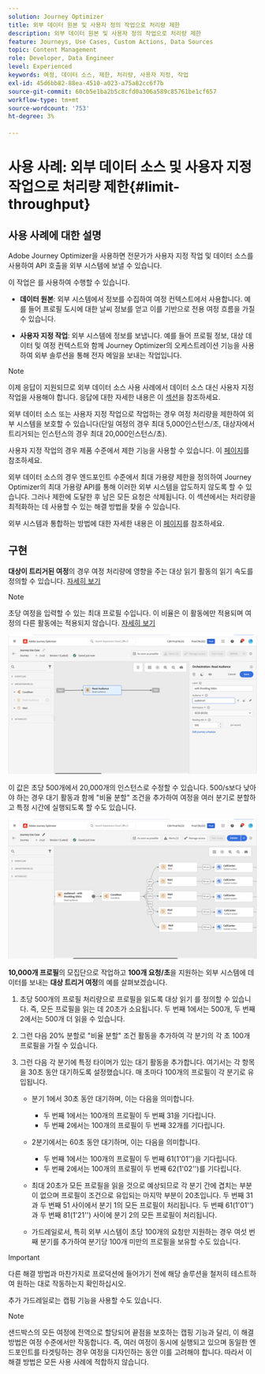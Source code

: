 ```yaml
---
solution: Journey Optimizer
title: 외부 데이터 원본 및 사용자 정의 작업으로 처리량 제한
description: 외부 데이터 원본 및 사용자 정의 작업으로 처리량 제한
feature: Journeys, Use Cases, Custom Actions, Data Sources
topic: Content Management
role: Developer, Data Engineer
level: Experienced
keywords: 여정, 데이터 소스, 제한, 처리량, 사용자 지정, 작업
exl-id: 45d6bb82-88ea-4510-a023-a75a82cc6f7b
source-git-commit: 60cb5e1ba2b5c8cfd0a306a589c85761be1cf657
workflow-type: tm+mt
source-wordcount: '753'
ht-degree: 3%

---
```


# 사용 사례: 외부 데이터 소스 및 사용자 지정 작업으로 처리량 제한{#limit-throughput}

## 사용 사례에 대한 설명

Adobe Journey Optimizer을 사용하면 전문가가 사용자 지정 작업 및 데이터 소스를 사용하여 API 호출을 외부 시스템에 보낼 수 있습니다.

이 작업은 를 사용하여 수행할 수 있습니다.

* **데이터 원본**: 외부 시스템에서 정보를 수집하여 여정 컨텍스트에서 사용합니다. 예를 들어 프로필 도시에 대한 날씨 정보를 얻고 이를 기반으로 전용 여정 흐름을 가질 수 있습니다.

* **사용자 지정 작업**: 외부 시스템에 정보를 보냅니다. 예를 들어 프로필 정보, 대상 데이터 및 여정 컨텍스트와 함께 Journey Optimizer의 오케스트레이션 기능을 사용하여 외부 솔루션을 통해 전자 메일을 보내는 작업입니다.

>[!NOTE]
>
>이제 응답이 지원되므로 외부 데이터 소스 사용 사례에서 데이터 소스 대신 사용자 지정 작업을 사용해야 합니다. 응답에 대한 자세한 내용은 이 [섹션](../action/action-response.md)을 참조하세요.

외부 데이터 소스 또는 사용자 지정 작업으로 작업하는 경우 여정 처리량을 제한하여 외부 시스템을 보호할 수 있습니다(단일 여정의 경우 최대 5,000인스턴스/초, 대상자에서 트리거되는 인스턴스의 경우 최대 20,000인스턴스/초).

사용자 지정 작업의 경우 제품 수준에서 제한 기능을 사용할 수 있습니다. 이 [페이지](../configuration/external-systems.md#capping)를 참조하세요.

외부 데이터 소스의 경우 엔드포인트 수준에서 최대 가용량 제한을 정의하여 Journey Optimizer의 최대 가용량 API를 통해 이러한 외부 시스템을 압도하지 않도록 할 수 있습니다. 그러나 제한에 도달한 후 남은 모든 요청은 삭제됩니다. 이 섹션에서는 처리량을 최적화하는 데 사용할 수 있는 해결 방법을 찾을 수 있습니다.

외부 시스템과 통합하는 방법에 대한 자세한 내용은 이 [페이지](../configuration/external-systems.md)를 참조하세요.

## 구현

**대상이 트리거된 여정**&#x200B;의 경우 여정 처리량에 영향을 주는 대상 읽기 활동의 읽기 속도를 정의할 수 있습니다. [자세히 보기](../building-journeys/read-audience.md)

>[!NOTE]
>
> 초당 여정을 입력할 수 있는 최대 프로필 수입니다. 이 비율은 이 활동에만 적용되며 여정의 다른 활동에는 적용되지 않습니다. [자세히 보기](../building-journeys/read-audience.md)


![](assets/limit-throughput-1.png)

이 값은 초당 500개에서 20,000개의 인스턴스로 수정할 수 있습니다. 500/s보다 낮아야 하는 경우 대기 활동과 함께 &quot;비율 분할&quot; 조건을 추가하여 여정을 여러 분기로 분할하고 특정 시간에 실행되도록 할 수도 있습니다.

![](assets/limit-throughput-2.png)

**10,000개 프로필**&#x200B;의 모집단으로 작업하고 **100개 요청/초**&#x200B;을 지원하는 외부 시스템에 데이터를 보내는 **대상 트리거 여정**&#x200B;의 예를 살펴보겠습니다.

1. 초당 500개의 프로필 처리량으로 프로필을 읽도록 대상 읽기 를 정의할 수 있습니다. 즉, 모든 프로필을 읽는 데 20초가 소요됩니다. 두 번째 1에서는 500개, 두 번째 2에서는 500개 더 읽을 수 있습니다.

1. 그런 다음 20% 분할로 &quot;비율 분할&quot; 조건 활동을 추가하여 각 분기의 각 초 100개 프로필을 가질 수 있습니다.

1. 그런 다음 각 분기에 특정 타이머가 있는 대기 활동을 추가합니다. 여기서는 각 항목을 30초 동안 대기하도록 설정했습니다. 매 초마다 100개의 프로필이 각 분기로 유입됩니다.

   * 분기 1에서 30초 동안 대기하며, 이는 다음을 의미합니다.
      * 두 번째 1에서는 100개의 프로필이 두 번째 31을 기다립니다.
      * 두 번째 2에서는 100개의 프로필이 두 번째 32개를 기다립니다.

   * 2분기에서는 60초 동안 대기하며, 이는 다음을 의미합니다.
      * 두 번째 1에서는 100개의 프로필이 두 번째 61(1&#39;01&#39;&#39;)을 기다립니다.
      * 두 번째 2에서는 100개의 프로필이 두 번째 62(1&#39;02&#39;&#39;)를 기다립니다.

   * 최대 20초가 모든 프로필을 읽을 것으로 예상되므로 각 분기 간에 겹치는 부분이 없으며 프로필이 조건으로 유입되는 마지막 부분이 20초입니다. 두 번째 31과 두 번째 51 사이에서 분기 1의 모든 프로필이 처리됩니다. 두 번째 61(1&#39;01&#39;&#39;)과 두 번째 81(1&#39;21&#39;&#39;) 사이에 분기 2의 모든 프로필이 처리됩니다.

   * 가드레일로서, 특히 외부 시스템이 초당 100개의 요청만 지원하는 경우 여섯 번째 분기를 추가하여 분기당 100개 미만의 프로필을 보유할 수도 있습니다.

>[!IMPORTANT]
>
>다른 해결 방법과 마찬가지로 프로덕션에 들어가기 전에 해당 솔루션을 철저히 테스트하여 원하는 대로 작동하는지 확인하십시오.

추가 가드레일로는 캡핑 기능을 사용할 수도 있습니다.

>[!NOTE]
>
>샌드박스의 모든 여정에 전역으로 할당되어 끝점을 보호하는 캡핑 기능과 달리, 이 해결 방법은 여정 수준에서만 작동합니다. 즉, 여러 여정이 동시에 실행되고 있으며 동일한 엔드포인트를 타겟팅하는 경우 여정을 디자인하는 동안 이를 고려해야 합니다. 따라서 이 해결 방법은 모든 사용 사례에 적합하지 않습니다.
